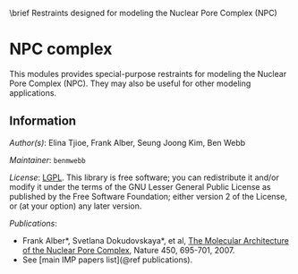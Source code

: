 \brief Restraints designed for modeling the Nuclear Pore Complex (NPC)

# NPC complex

This modules provides special-purpose restraints for modeling the Nuclear
Pore Complex (NPC). They may also be useful for other modeling applications.

## Information

_Author(s)_: Elina Tjioe, Frank Alber, Seung Joong Kim, Ben Webb

_Maintainer_: `benmwebb`

_License_: [LGPL](http://www.gnu.org/licenses/old-licenses/lgpl-2.1.html).
This library is free software; you can redistribute it and/or
modify it under the terms of the GNU Lesser General Public
License as published by the Free Software Foundation; either
version 2 of the License, or (at your option) any later version.

_Publications_:

- Frank Alber\*, Svetlana Dokudovskaya\*, et al, [The Molecular Architecture of the Nuclear Pore Complex](http://www.nature.com/nature/journal/v450/n7170/abs/nature06405.html), Nature 450, 695-701, 2007.
- See [main IMP papers list](@ref publications).
